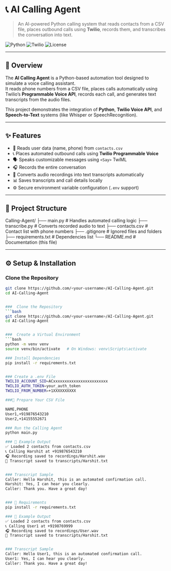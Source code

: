 # 📞 AI Calling Agent

> An AI-powered Python calling system that reads contacts from a CSV file, places outbound calls using **Twilio**, records them, and transcribes the conversation into text.

![Python](https://img.shields.io/badge/Python-3.10%2B-blue)
![Twilio](https://img.shields.io/badge/Twilio-Voice%20API-red)
![License](https://img.shields.io/badge/License-MIT-green)

---

## 🧠 Overview

The **AI Calling Agent** is a Python-based automation tool designed to simulate a voice calling assistant.  
It reads phone numbers from a CSV file, places calls automatically using Twilio’s **Programmable Voice API**, records each call, and generates text transcripts from the audio files.

This project demonstrates the integration of **Python**, **Twilio Voice API**, and **Speech-to-Text** systems (like Whisper or SpeechRecognition).

---

## ✨ Features

- 📂 Reads user data (name, phone) from `contacts.csv`
- 📞 Places automated outbound calls using **Twilio Programmable Voice**
- 🗣️ Speaks customizable messages using `<Say>` TwiML
- 🎧 Records the entire conversation
- 🧾 Converts audio recordings into text transcripts automatically
- 📊 Saves transcripts and call details locally
- ⚙️ Secure environment variable configuration (`.env` support)

---

## 🧱 Project Structure

Calling-Agent/
├── main.py # Handles automated calling logic
├── transcribe.py # Converts recorded audio to text
├── contacts.csv # Contact list with phone numbers
├── .gitignore # Ignored files and folders
├── requirements.txt # Dependencies list
└── README.md # Documentation (this file)

---

## ⚙️ Setup & Installation

###  Clone the Repository
```bash
git clone https://github.com/<your-username>/AI-Calling-Agent.git
cd AI-Calling-Agent


###  Clone the Repository
```bash
git clone https://github.com/<your-username>/AI-Calling-Agent.git
cd AI-Calling-Agent


###  Create a Virtual Environment
```bash
python -m venv venv
source venv/bin/activate   # On Windows: venv\Scripts\activate

### Install Dependencies
pip install -r requirements.txt


### Create a .env File
TWILIO_ACCOUNT_SID=ACxxxxxxxxxxxxxxxxxxxxxxxx
TWILIO_AUTH_TOKEN=your_auth_token
TWILIO_FROM_NUMBER=+1XXXXXXXXXX

###🧾 Prepare Your CSV File

NAME,PHONE
User1,+919876543210
User2,+14155552671

### Run the Calling Agent
python main.py

### 🧩 Example Output
✅ Loaded 2 contacts from contacts.csv
📞 Calling Harshit at +919876543210
🎧 Recording saved to recordings/Harshit.wav
🧾 Transcript saved to transcripts/Harshit.txt


### Transcript Sample
Caller: Hello Harshit, this is an automated confirmation call.
Harshit: Yes, I can hear you clearly.
Caller: Thank you. Have a great day!


### 🧩 Requirements
pip install -r requirements.txt

### 🧩 Example Output
✅ Loaded 2 contacts from contacts.csv
📞 Calling User1 at +9198769999
🎧 Recording saved to recordings/User.wav
🧾 Transcript saved to transcripts/Harshit.txt


### Transcript Sample
Caller: Hello User1, this is an automated confirmation call.
User1: Yes, I can hear you clearly.
Caller: Thank you. Have a great day!
